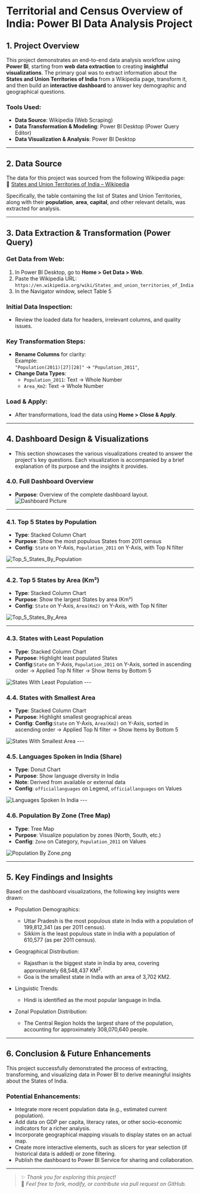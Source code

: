 # Territorial and Census Overview of India: Power BI Data Analysis Project

## 1. Project Overview

This project demonstrates an end-to-end data analysis workflow using **Power BI**, starting from **web data extraction** to creating **insightful visualizations**. The primary goal was to extract information about the **States and Union Territories of India** from a Wikipedia page, transform it, and then build an **interactive dashboard** to answer key demographic and geographical questions.

### Tools Used:
- **Data Source**: Wikipedia (Web Scraping)
- **Data Transformation & Modeling**: Power BI Desktop (Power Query Editor)
- **Data Visualization & Analysis**: Power BI Desktop

---

## 2. Data Source

The data for this project was sourced from the following Wikipedia page:  
🔗 [States and Union Territories of India – Wikipedia](https://en.wikipedia.org/wiki/States_and_union_territories_of_India)

Specifically, the table containing the list of States and Union Territories, along with their **population**, **area**, **capital**, and other relevant details, was extracted for analysis.

---

## 3. Data Extraction & Transformation (Power Query)

### Get Data from Web:
1. In Power BI Desktop, go to **Home > Get Data > Web**.
2. Paste the Wikipedia URL:  
   `https://en.wikipedia.org/wiki/States_and_union_territories_of_India`
3. In the Navigator window, select Table 5

### Initial Data Inspection:
- Review the loaded data for headers, irrelevant columns, and quality issues.

### Key Transformation Steps:
- **Rename Columns** for clarity:  
  Example:   
  `"Population(2011)[27][28]"` → `"Population_2011"`,  
- **Change Data Types**:
  - `Population_2011`: Text -> Whole Number
  - `Area_Km2`: Text -> Whole Number 
### Load & Apply:
- After transformations, load the data using **Home > Close & Apply**.

---

## 4. Dashboard Design & Visualizations
 - This section showcases the various visualizations created to answer the project's key questions. Each visualization is accompanied by a brief explanation of its purpose and the insights it provides.



### 4.0. Full Dashboard Overview
- **Purpose**: Overview of the complete dashboard layout.
  <img src="./Screenshots/Dashboard Picture.png" alt="Dashboard Picture"/>

---

### 4.1. Top 5 States by Population
- **Type**: Stacked Column Chart  
- **Purpose**: Show the most populous States from 2011 census  
- **Config**: `State` on Y-Axis, `Population_2011` on Y-Axis, with Top N filter  
 <img src="./Screenshots/Top_5_States_By_Population.png" alt="Top_5_States_By_Population"/>

---

### 4.2. Top 5 States by Area (Km²)
- **Type**: Stacked Column Chart 
- **Purpose**: Show the largest States by area (Km²)
- **Config**: `State` on Y-Axis, `Area(Km2)` on Y-Axis, with Top N filter
<img src="./Screenshots/Top_5_States_By_Area.png" alt="Top_5_States_By_Area"/>

---

### 4.3. States with Least Population
- **Type**:  Stacked Column Chart
- **Purpose**: Highlight least populated States
- **Config**:`State` on Y-Axis, `Population_2011` on Y-Axis, sorted in ascending order -> Applied Top N filter -> Show Items by Bottom 5 
<img src="./Screenshots/States With Least Population.png" alt="States With Least Population"/>
---

### 4.4. States with Smallest Area
- **Type**: Stacked Column Chart 
- **Purpose**: Highlight smallest geographical areas  
- **Config**:  **Config**:`State` on Y-Axis, `Area(Km2)` on Y-Axis, sorted in ascending order -> Applied Top N filter -> Show Items by Bottom 5 
<img src="./Screenshots/States With Smallest Area.png" alt="States With Smallest Area"/>
---

### 4.5. Languages Spoken in India (Share)
- **Type**: Donut Chart  
- **Purpose**: Show language diversity in India  
- **Note**: Derived from available or external data
- **Config**: `officiallanguages` on Legend, `officiallanguages` on Values
<img src="./Screenshots/Languages Spoken In India.png" alt="Languages Spoken In India"/>
---

### 4.6. Population By Zone (Tree Map)
- **Type**: Tree Map  
- **Purpose**: Visualize population by zones (North, South, etc.)  
- **Config**: `Zone` on Category, `Population_2011` on Values  
<img src="./Screenshots/Population By Zone.png" alt="Population By Zone.png"/>

---

## 5. Key Findings and Insights

Based on the dashboard visualizations, the following key insights were drawn:

- Population Demographics:

  - Uttar Pradesh is the most populous state in India with a population of 199,812,341 (as per 2011 census).
  - Sikkim is the least populous state in India with a population of 610,577 (as per 2011 census).

- Geographical Distribution:

   - Rajasthan is the biggest state in India by area, covering approximately 68,548,437 KM$^2$.
   - Goa is the smallest state in India with an area of 3,702 KM2.

- Linguistic Trends:

   - Hindi is identified as the most popular language in India.

- Zonal Population Distribution:
   - The Central Region holds the largest share of the population, accounting for approximately 308,070,640 people.
---

## 6. Conclusion & Future Enhancements

This project successfully demonstrated the process of extracting, transforming, and visualizing data in Power BI to derive meaningful insights about the States of India.

### Potential Enhancements:

- Integrate more recent population data (e.g., estimated current population).
- Add data on GDP per capita, literacy rates, or other socio-economic indicators for a richer analysis.
- Incorporate geographical mapping visuals to display states on an actual map.
- Create more interactive elements, such as slicers for year selection (if historical data is added) or zone filtering.
- Publish the dashboard to Power BI Service for sharing and collaboration.

---

> ✨ _Thank you for exploring this project!_  
> 📌 *Feel free to fork, modify, or contribute via pull request on GitHub.*

